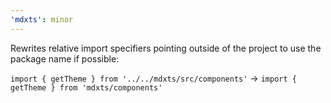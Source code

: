 ```yaml
---
'mdxts': minor
---
```


Rewrites relative import specifiers pointing outside of the project to use the package name if possible:

`import { getTheme } from '../../mdxts/src/components'` -> `import { getTheme } from 'mdxts/components'`
